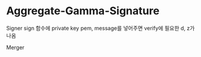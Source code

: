 # Aggregate-Gamma-Signature

Signer
sign 함수에 private key pem, message를 넣어주면 verify에 필요한 d, z가 나옴

Merger

